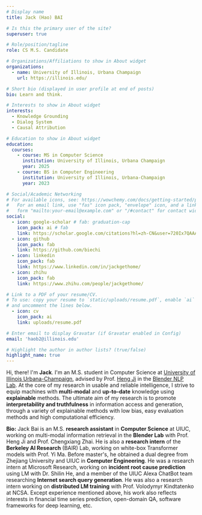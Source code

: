 ```yaml
---
# Display name
title: Jack (Hao) BAI

# Is this the primary user of the site?
superuser: true

# Role/position/tagline
role: CS M.S. Candidate

# Organizations/Affiliations to show in About widget
organizations:
  - name: University of Illinois, Urbana Champaign
    url: https://illinois.edu/

# Short bio (displayed in user profile at end of posts)
bio: Learn and think.

# Interests to show in About widget
interests:
  - Knowledge Grounding
  - Dialog System
  - Causal Attribution

# Education to show in About widget
education:
  courses:
    - course: MS in Computer Science
      institution: University of Illinois, Urbana Champaign
      year: 2025
    - course: BS in Computer Engineering
      institution: University of Illinois, Urbana-Champaign
      year: 2023

# Social/Academic Networking
# For available icons, see: https://wowchemy.com/docs/getting-started/page-builder/#icons
#   For an email link, use "fas" icon pack, "envelope" icon, and a link in the
#   form "mailto:your-email@example.com" or "/#contact" for contact widget.
social:
  - icon: google-scholar # fab: graduation-cap
    icon_pack: ai # fab
    link: https://scholar.google.com/citations?hl=zh-CN&user=720Ix7QAAAAJ
  - icon: github
    icon_pack: fab
    link: https://github.com/biechi
  - icon: linkedin
    icon_pack: fab
    link: https://www.linkedin.com/in/jackgethome/
  - icon: zhihu
    icon_pack: fab
    link: https://www.zhihu.com/people/jackgethome/

# Link to a PDF of your resume/CV.
# To use: copy your resume to `static/uploads/resume.pdf`, enable `ai` icons in `params.toml`,
# and uncomment the lines below.
  - icon: cv
    icon_pack: ai
    link: uploads/resume.pdf

# Enter email to display Gravatar (if Gravatar enabled in Config)
email: 'haob2@illinois.edu'

# Highlight the author in author lists? (true/false)
highlight_name: true
---
```


Hi, there! I'm **Jack**. I'm an M.S. student in Computer Science at [University of Illinois Urbana-Champaign](https://illinois.edu/), advised by Prof. [Heng Ji](https://scholar.google.com/citations?hl=zh-CN&user=z7GCqT4AAAAJ) in the [Blender NLP Lab](http://blender.cs.illinois.edu/index.html). At the core of my research in usable and reliable intelligence, I strive to equip machines with **multi-modal** and **up-to-date** knowledge using **explainable** methods. The ultimate aim of my research is to promote **interpretability and truthfulness** in information access and generation, through a variety of explainable methods with low bias, easy evaluation methods and high computational efficiency.

**Bio:** Jack Bai is an M.S. **research assistant** in **Computer Science** at UIUC, working on multi-modal information retrieval in the **Blender Lab** with Prof. Heng Ji and Prof. Chengxiang Zhai. He is also a **research intern** of the **Berkeley AI Research** (BAIR) Lab, working on white-box Transformer models with Prof. Yi Ma. Before master's, he obtained a dual degree from Zhejiang University and UIUC in **Computer Engineering**. He was a research intern at Microsoft Research, working on **incident root cause prediction** using LM with Dr. Shilin He, and a member of the UIUC Alexa ChatBot team researching **Internet search query generation**. He was also a research intern working on **distributed LM training** with Prof. Volodymyr Kindtatenko at NCSA. Except experience mentioned above, his work also reflects interests in financial time series prediction, open-domain QA, software frameworks for deep learning, etc. 

<!-- {{< icon name="download" pack="fas" >}} Download my {{< staticref "uploads/demo_resume.pdf" "newtab" >}}resumé{{< /staticref >}}. -->
